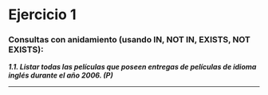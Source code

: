 
# Ejercicio 1 
### Consultas con anidamiento (usando IN, NOT IN, EXISTS, NOT EXISTS):
***1.1.	Listar todas las películas que poseen entregas de películas de idioma inglés durante el año 2006. (P)***
***
